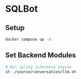 # SQLBot

## Setup
```bash
docker compose up -d
```

## Set Backend Modules
```bash
# Run sglang inference engine
sh ./source/conversation/llm.sh


```